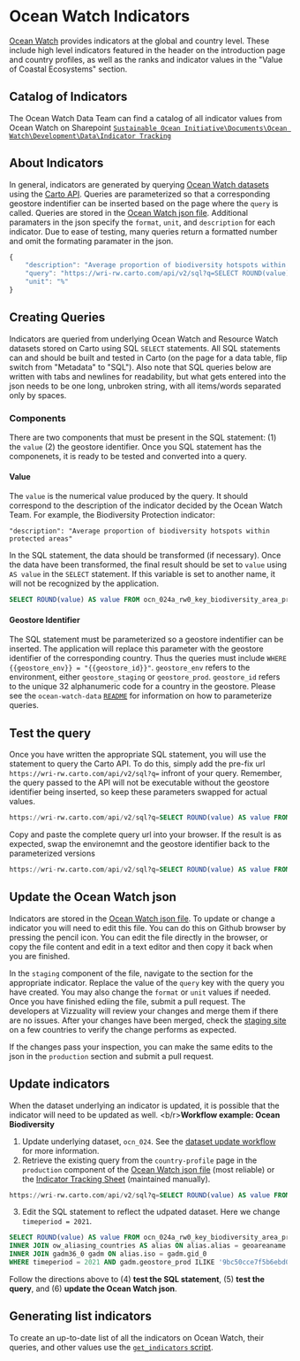 # Ocean Watch Indicators
[Ocean Watch](https://oceanwatchdata.org) provides indicators at the global and country level. These include high level indicators featured in the header on the introduction page and country profiles, as well as the ranks and indicator values in the "Value of Coastal Ecosystems" section.

## Catalog of Indicators
The Ocean Watch Data Team can find a catalog of all indicator values from Ocean Watch on Sharepoint
[`Sustainable Ocean Initiative\Documents\Ocean Watch\Development\Data\Indicator Tracking`](https://onewri.sharepoint.com/sites/WRI_ocean/Shared%20Documents/Ocean%20Watch/Development/Data/Indicator%20Tracking%20Sheet.xlsx)

## About Indicators
In general, indicators are generated by querying [Ocean Watch datasets](../datasets/) using the [Carto API](https://carto.com/developers/sql-api/). Queries are parameterized so that a corresponding geostore indentifier can be inserted based on the page where the `query` is called. Queries are stored in the [Ocean Watch json file](https://github.com/resource-watch/resource-watch/blob/develop/public/static/data/ocean-watch.json). Additional paramaters in the json specify the `format`, `unit`, and `description` for each indicator. Due to ease of testing, many queries return a formatted number and omit the formating paramater in the json. 

```javascript
{
    "description": "Average proportion of biodiversity hotspots within protected areas",
    "query": "https://wri-rw.carto.com/api/v2/sql?q=SELECT ROUND(value) AS value FROM ocn_024a_rw0_key_biodiversity_area_protection INNER JOIN ow_aliasing_countries AS alias ON alias.alias = geoareaname INNER JOIN gadm36_0 gadm ON alias.iso = gadm.gid_0 WHERE timeperiod = 2020 AND gadm.{{geostore_env}} ILIKE '{{geostore_id}}'",
    "unit": "%"
}
```
## Creating Queries
Indicators are queried from underlying Ocean Watch and Resource Watch datasets stored on Carto using SQL `SELECT` statements. All SQL statements can and should be built and tested in Carto (on the page for a data table, flip switch from "Metadata" to "SQL"). Also note that SQL queries below are written with tabs and newlines for readability, but what gets entered into the json needs to be one long, unbroken string, with all items/words separated only by spaces.

### Components
There are two components that must be present in the SQL statement: (1) the `value` (2) the geostore identifier. Once you SQL statement has the componenets, it is ready to be tested and converted into a query.

#### Value
The `value` is the numerical value produced by the query. It should correspond to the description of the indicator decided by the Ocean Watch Team. For example, the Biodiversity Protection indicator: 
```
"description": "Average proportion of biodiversity hotspots within protected areas"
```
In the SQL statement, the data should be transformed (if necessary). Once the data have been transformed, the final result should be set to `value` using `AS value` in the `SELECT` statement. If this variable is set to another name, it will not be recognized by the application. 
```sql 
SELECT ROUND(value) AS value FROM ocn_024a_rw0_key_biodiversity_area_protection
```
#### Geostore Identifier
The SQL statement must be parameterized so a geostore indentifier can be inserted. The application will replace this parameter with the geostore identifier of the corresponding country. Thus the queries must include `WHERE {{geostore_env}} = "{{geostore_id}}"`. `geostore_env` refers to the environment, either `geostore_staging` or `geostore_prod`. `geostore_id` refers to the unique 32 alphanumeric code for a country in the geostore. Please see the `ocean-watch-data` [`README`](../README.md) for information on how to parameterize queries. 

## Test the query
Once you have written the appropriate SQL statement, you will use the statement to query the Carto API. To do this, simply add the pre-fix url `https://wri-rw.carto.com/api/v2/sql?q=` infront of your query. Remember, the query passed to the API will not be executable without the geostore identifier being inserted, so keep these parameters swapped for actual values.

```sql
https://wri-rw.carto.com/api/v2/sql?q=SELECT ROUND(value) AS value FROM ocn_024a_rw0_key_biodiversity_area_protection INNER JOIN ow_aliasing_countries AS alias ON alias.alias = geoareaname INNER JOIN gadm36_0 gadm ON alias.iso = gadm.gid_0 WHERE timeperiod = 2020 AND gadm.geostore_prod ILIKE '9bc50cce7f5b6ebd0452a3b839708ba9'
```

Copy and paste the complete query url into your browser. If the result is as expected, swap the environemnt and the geostore identifier back to the parameterized versions

```sql
https://wri-rw.carto.com/api/v2/sql?q=SELECT ROUND(value) AS value FROM ocn_024a_rw0_key_biodiversity_area_protection INNER JOIN ow_aliasing_countries AS alias ON alias.alias = geoareaname INNER JOIN gadm36_0 gadm ON alias.iso = gadm.gid_0 WHERE timeperiod = 2020 AND gadm.{{geostore_env}} ILIKE '{{geostore_id}}'
```

## Update the Ocean Watch json
Indicators are stored in the [Ocean Watch json file](https://github.com/resource-watch/resource-watch/blob/develop/public/static/data/ocean-watch.json). To update or change a indicator you will need to edit this file. You can do this on Github browser by pressing the pencil icon. You can edit the file directly in the browser, or copy the file content and edit in a text editor and then copy it back when you are finished.

In the `staging` component of the file, navigate to the section for the appropriate indicator. Replace the value of the `query` key with the query you have created. You may also change the `format` or `unit` values if needed. Once you have finished ediing the file, submit a pull request. The developers at Vizzuality will review your changes and merge them if there are no issues. After your changes have been merged, check the [staging site](https://staging.resourcewatch.org/dashboards/ocean-watch) on a few countries to verify the change performs as expected.

If the changes pass your inspection, you can make the same edits to the json in the `production` section and submit a pull request. 

## Update indicators
When the dataset underlying an indicator is updated, it is possible that the indicator will need to be updated as well.
<b/r>__Workflow example: Ocean Biodiversity__
1. Update underlying dataset, `ocn_024`. See the [dataset update workflow](../datasets/README.md) for more information.
2. Retrieve the existing query from the `country-profile` page in the `production` component of the [Ocean Watch json file](https://github.com/resource-watch/resource-watch/blob/develop/public/static/data/ocean-watch.json) (most reliable) or the [Indicator Tracking Sheet](https://onewri.sharepoint.com/sites/WRI_ocean/Shared%20Documents/Ocean%20Watch/Development/Data/Indicator%20Tracking%20Sheet.xlsx) (maintained manually).
```sql	
https://wri-rw.carto.com/api/v2/sql?q=SELECT ROUND(value) AS value FROM ocn_024a_rw0_key_biodiversity_area_protection INNER JOIN ow_aliasing_countries AS alias ON alias.alias = geoareaname INNER JOIN gadm36_0 gadm ON alias.iso = gadm.gid_0 WHERE timeperiod = 2020 AND gadm.{{geostore_env}} ILIKE '{{geostore_id}}'
```
3. Edit the SQL statement to reflect the udpated dataset. Here we change `timeperiod = 2021`.
```sql	
SELECT ROUND(value) AS value FROM ocn_024a_rw0_key_biodiversity_area_protection 
INNER JOIN ow_aliasing_countries AS alias ON alias.alias = geoareaname 
INNER JOIN gadm36_0 gadm ON alias.iso = gadm.gid_0 
WHERE timeperiod = 2021 AND gadm.geostore_prod ILIKE '9bc50cce7f5b6ebd0452a3b839708ba9'
```
Follow the directions above to (4) __test the SQL statement__, (5) __test the query__, and (6) __update the Ocean Watch json__. 

## Generating list indicators 
To create an up-to-date list of all the indicators on Ocean Watch, their queries, and other values use the [`get_indicators` script](get_indicators.py). 
